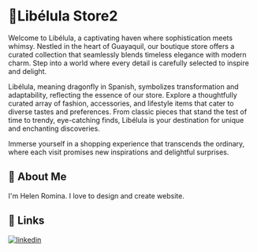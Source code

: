 # 🛒Libélula Store2
<p> Welcome to Libélula, a captivating haven where sophistication meets whimsy. Nestled in the heart of Guayaquil, our boutique store offers a curated collection that seamlessly blends timeless elegance with modern charm. Step into a world where every detail is carefully selected to inspire and delight.

Libélula, meaning dragonfly in Spanish, symbolizes transformation and adaptability, reflecting the essence of our store. Explore a thoughtfully curated array of fashion, accessories, and lifestyle items that cater to diverse tastes and preferences. From classic pieces that stand the test of time to trendy, eye-catching finds, Libélula is your destination for unique and enchanting discoveries.

Immerse yourself in a shopping experience that transcends the ordinary, where each visit promises new inspirations and delightful surprises. </p>

## 🚀 About Me
I'm Helen Romina. I love to design and create website. 


## 🔗 Links
[![linkedin](https://img.shields.io/badge/linkedin-0A66C2?style=for-the-badge&logo=linkedin&logoColor=white)](https://www.linkedin.com/in/romina-cruz-/)
